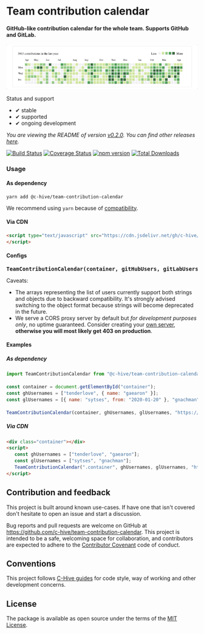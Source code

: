 # Team contribution calendar

#### GitHub-like contribution calendar for the whole team. Supports GitHub and GitLab.

![](etc/preview.gif)

Status and support

- &#x2714; stable
- &#x2714; supported
- &#x2714; ongoing development

<!--- Version information -->
*You are viewing the README of version [v0.2.0](/../../releases/tag/v0.2.0). You can find other releases [here](/../../releases).*
<!--- Version information end -->

 [![Build Status](https://github.com/c-hive/team-contribution-calendar/workflows/CI/badge.svg)](https://github.com/c-hive/team-contribution-calendar/actions)
[![Coverage Status](https://coveralls.io/repos/github/c-hive/team-contribution-calendar/badge.svg?branch=master)](https://coveralls.io/github/c-hive/team-contribution-calendar?branch=master)
[![npm version](https://badge.fury.io/js/%40c-hive%2Fteam-contribution-calendar.svg)](https://badge.fury.io/js/%40c-hive%2Fteam-contribution-calendar)
[![Total Downloads](https://img.shields.io/npm/dw/@c-hive/team-contribution-calendar.svg)](https://www.npmjs.com/package/@c-hive/team-contribution-calendar)

### Usage

#### As dependency

```
yarn add @c-hive/team-contribution-calendar
```

We recommend using `yarn` because of [compatibility](https://github.com/c-hive/team-contribution-calendar/issues/55).

#### Via CDN

```html
<script type="text/javascript" src="https://cdn.jsdelivr.net/gh/c-hive/team-contribution-calendar@0.2.0/dist/team-contribution-calendar.min.js">
</script>
```

#### Configs

<pre>
<b>TeamContributionCalendar(container, gitHubUsers, gitLabUsers, proxyServerUrl)</b>
</pre>

Caveats:
- The arrays representing the list of users currently support both strings and objects due to backward compatibility. It's strongly advised switching to the object format because strings will become deprecated in the future.
- We serve a CORS proxy server by default but *for development purposes only*, no uptime guaranteed. Consider creating your [own server](https://github.com/c-hive/cors-proxy), **otherwise you will most likely get 403 on production**.

#### Examples

##### As dependency

```javascript
import TeamContributionCalendar from "@c-hive/team-contribution-calendar";

const container = document.getElementById("container");
const ghUsernames = ["tenderlove", { name: "gaearon" }];
const glUsernames = [{ name: "sytses", from: "2020-01-20" }, "gnachman"];

TeamContributionCalendar(container, ghUsernames, glUsernames, "https://your-proxy-server.com/");
```

##### Via CDN

```html
<div class="container"></div>
<script>
   const ghUsernames = ["tenderlove", "gaearon"];
   const glUsernames = ["sytses", "gnachman"];
   TeamContributionCalendar(".container", ghUsernames, glUsernames, "https://your-proxy-server.com/");
</script>
```

## Contribution and feedback

This project is built around known use-cases. If have one that isn't covered don't hesitate to open an issue and start a discussion.

Bug reports and pull requests are welcome on GitHub at https://github.com/c-hive/team-contribution-calendar. This project is intended to be a safe, welcoming space for collaboration, and contributors are expected to adhere to the [Contributor Covenant](http://contributor-covenant.org) code of conduct.

## Conventions

This project follows [C-Hive guides](https://github.com/c-hive/guides) for code style, way of working and other development concerns.

## License

The package is available as open source under the terms of the [MIT License](http://opensource.org/licenses/MIT).
